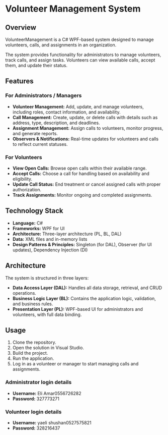 # Volunteer Management System
## Overview
VolunteerManagement is a C# WPF-based system designed to manage volunteers, calls, and assignments in an organization. 

The system provides functionality for administrators to manage volunteers, track calls, and assign tasks. Volunteers can view available calls, accept them, and update their status.

## Features

### For Administrators / Managers
- **Volunteer Management:** Add, update, and manage volunteers, including roles, contact information, and availability.  
- **Call Management:** Create, update, or delete calls with details such as address, type, description, and deadlines.  
- **Assignment Management:** Assign calls to volunteers, monitor progress, and generate reports.  
- **Observers & Notifications:** Real-time updates for volunteers and calls to reflect current statuses.

### For Volunteers
- **View Open Calls:** Browse open calls within their available range.  
- **Accept Calls:** Choose a call for handling based on availability and eligibility.  
- **Update Call Status:** End treatment or cancel assigned calls with proper authorization.  
- **Track Assignments:** Monitor ongoing and completed assignments.

## Technology Stack
- **Language:** C#  
- **Frameworks:** WPF for UI  
- **Architecture:** Three-layer architecture (PL, BL, DAL)  
- **Data:** XML files and in-memory lists  
- **Design Patterns & Principles:** Singleton (for DAL), Observer (for UI updates), Dependency Injection (DI)

## Architecture
The system is structured in three layers:

- **Data Access Layer (DAL):** Handles all data storage, retrieval, and CRUD operations.  
- **Business Logic Layer (BL):** Contains the application logic, validation, and business rules.  
- **Presentation Layer (PL):** WPF-based UI for administrators and volunteers, with full data binding.

## Usage
1. Clone the repository.  
2. Open the solution in Visual Studio.  
3. Build the project.  
4. Run the application.  
5. Log in as a volunteer or manager to start managing calls and assignments.

### Administrator login details
- **Username:** Eli Amar0556726282  
- **Password:** 327773271

### Volunteer login details
- **Username:** yaeli shushan0527575821  
- **Password:** 328216437
